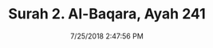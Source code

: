---
title       : "Surah 2. Al-Baqara, Ayah 241"
date        : 7/25/2018 2:47:56 PM
draft       : false
type        : "quran"
layout      : "compare"
BookCode    : "CMP"
SurahNumber : "2"
AyahNumber  : "241"
TotalAyah   : "286"
---